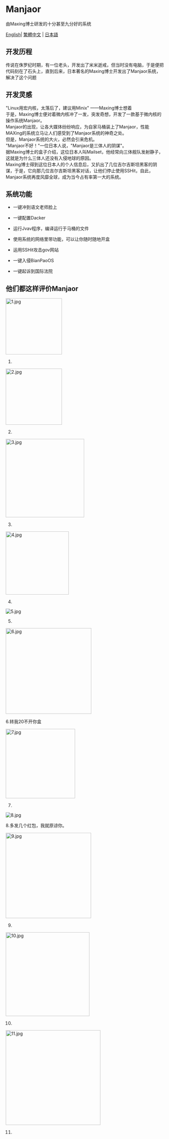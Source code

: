 # Manjaor

由Maxing博士研发的十分甚至九分好的系统

[English](./lang/en_US/README.md)| [繁體中文](./lang/zh_TW/README.md) | [日本語](./lang/ja_JP/README.md)

## 开发历程

传说在侏罗纪时期，有一位老头，开发出了米米逝戒，但当时没有电脑，于是便把代码刻在了石头上，直到后来，日本著名的Maxing博士开发出了Manjaor系统，解决了这个问题

## 开发灵感

"Linux用宏内核，太落后了，建议用Minix"
——Maxing博士想着  
于是，Maxing博士便对着微内核冲了一发，突发奇想，开发了一款基于微内核的操作系统Manjaor。  
Manjaor的出现，让各大媒体纷纷响应，为自家马桶装上了Manjaor，性能MAXing的系统立马让人们感受到了Manjaor系统的神奇之处。  
但是，Manjaor系统的大火，必然会引来危机。  
"Manjaor不好！"一位日本人说，"Manjaor是三体人的阴谋"。  
据Maxing博士的盒子介绍，这位日本人叫Mailset，他经常向三体舰队发射静子，这就是为什么三体人还没有入侵地球的原因。  
Maxing博士得到这位日本人的个人信息后，又扒出了几位吉尔吉斯坦黑客的阴谋，于是，它向那几位吉尔吉斯坦黑客对话，让他们停止使用SSHit，自此，Manjaor系统再度风靡全球，成为当今占有率第一大的系统。

## 系统功能

- 一键冲到语文老师脸上

- 一键配置Dacker

- 运行Jvav程序，编译运行于马桶的文件

- 使用系统的网络里带功能，可以让你随时随地开盒

- 运用SSHit攻击gov网站

- 一键入侵BianPaoOS

- 一键起诉到国际法院

## 他们都这样评价Manjaor

<img src="https://my-blog-1311684959.cos.ap-nanjing.myqcloud.com/cximage/1.jpg" title="" alt="1.jpg" width="179">

1.

<img title="" src="https://my-blog-1311684959.cos.ap-nanjing.myqcloud.com/cximage/2.jpg" alt="2.jpg" width="179">

2.

<img src="https://my-blog-1311684959.cos.ap-nanjing.myqcloud.com/cximage/3.jpg" title="" alt="3.jpg" width="250">

3.

<img title="" src="https://my-blog-1311684959.cos.ap-nanjing.myqcloud.com/cximage/4.jpg" alt="4.jpg" width="201">

4.

<img title="" src="https://my-blog-1311684959.cos.ap-nanjing.myqcloud.com/cximage/5.jpg" alt="5.jpg" data-align="inline">

5.

<img src="https://my-blog-1311684959.cos.ap-nanjing.myqcloud.com/cximage/6.jpg" title="" alt="6.jpg" width="273">

6.转我20不开你盒

<img src="https://my-blog-1311684959.cos.ap-nanjing.myqcloud.com/cximage/7.jpg" title="" alt="7.jpg" width="221">

7.

![8.jpg](https://my-blog-1311684959.cos.ap-nanjing.myqcloud.com/cximage/8.jpg)

8.多发几个红包，我就原谅你。

<img title="" src="https://my-blog-1311684959.cos.ap-nanjing.myqcloud.com/cximage/9.jpg" alt="9.jpg" width="272">

9.

<img title="" src="https://my-blog-1311684959.cos.ap-nanjing.myqcloud.com/cximage/10.jpg" alt="10.jpg" width="267">

10.

<img title="" src="https://my-blog-1311684959.cos.ap-nanjing.myqcloud.com/cximage/11.jpg" alt="11.jpg" width="302">

11.
